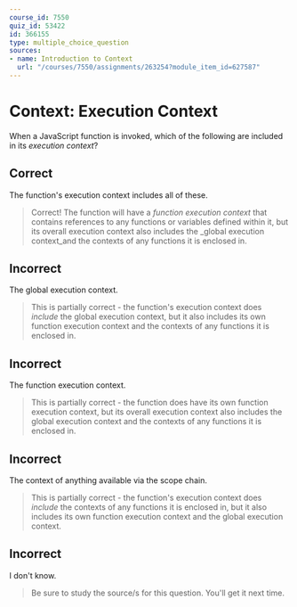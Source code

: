 ```yaml
---
course_id: 7550
quiz_id: 53422
id: 366155
type: multiple_choice_question
sources:
- name: Introduction to Context
  url: "/courses/7550/assignments/263254?module_item_id=627587"
---
```


# Context: Execution Context

When a JavaScript function is invoked, which of the following are included in
its _execution context_?

## Correct

The function's execution context includes all of these.

> Correct! The function will have a _function execution context_ that contains
> references to any functions or variables defined within it, but its overall
> execution context also includes the \_global execution context\_and the contexts
> of any functions it is enclosed in.

## Incorrect

The global execution context.

> This is partially correct - the function's execution context does _include_ the
> global execution context, but it also includes its own function execution
> context and the contexts of any functions it is enclosed in.

## Incorrect

The function execution context.

> This is partially correct - the function does have its own function execution
> context, but its overall execution context also includes the global execution
> context and the contexts of any functions it is enclosed in.

## Incorrect

The context of anything available via the scope chain.

> This is partially correct - the function's execution context does _include_ the
> contexts of any functions it is enclosed in, but it also includes its own
> function execution context and the global execution context.

## Incorrect

I don't know.

> Be sure to study the source/s for this question. You'll get it next time.
